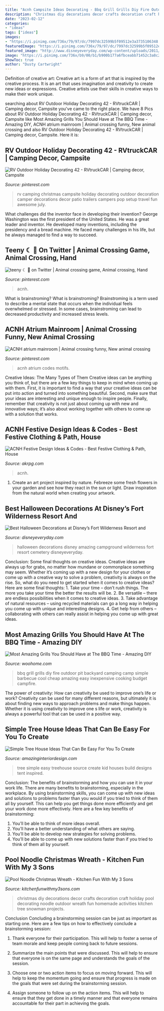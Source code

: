 ```yaml
---
title: "Acnh Campsite Ideas Decorating - Bbq Grill Grills Diy Fire Outdoor Pit Backyard Camping Camp Simple Barbecue Cool Cheap Amazing Easy Inexpensive Cooking Budget Campfire"
description: "Christmas diy decorations decor crafts decoration craft holiday pool decorating noodle outdoor wreath fun homemade activities kitchen tree snowman projects"
date: "2023-02-12"
categories:
- "ideas"
tags: ["ideas"]
images:
- "https://i.pinimg.com/736x/79/97/dc/7997dc32599b5f09512e3a3735106348.jpg"
featuredImage: "https://i.pinimg.com/736x/79/97/dc/7997dc32599b5f09512e3a3735106348.jpg"
featured_image: "http://www.disneyeveryday.com/wp-content/uploads/2011/10/IMG_4626.jpg"
image: "https://i.pinimg.com/736x/b9/00/b1/b900b177a6fbceabb71452c3a8c299ed.jpg"
ShowToc: true
author: "Dusty Cartwright"
---
```



Definition of creative art:
Creative art is a form of art that is inspired by the creative process. It is an art that uses imagination and creativity to create new ideas or expressions. Creative artists use their skills in creative ways to make their work unique.

	

		
searching about RV Outdoor Holiday Decorating 42 - RVtruckCAR | Camping decor, Campsite you've came to the right place. We have 8 Pics about RV Outdoor Holiday Decorating 42 - RVtruckCAR | Camping decor, Campsite like Most Amazing Grills You Should Have at The BBQ Time - Amazing DIY, ACNH atrium mainroom | Animal crossing funny, New animal crossing and also RV Outdoor Holiday Decorating 42 - RVtruckCAR | Camping decor, Campsite. Here it is:
		
    
## RV Outdoor Holiday Decorating 42 - RVtruckCAR | Camping Decor, Campsite

<img loading=lazy src="https://i.pinimg.com/736x/79/97/dc/7997dc32599b5f09512e3a3735106348.jpg" onerror="this.onerror=null;this.src='https://tse2.mm.bing.net/th?id=OIP.Q930WlHJxYXnMnqoLv40RgHaFj&amp;pid=15.1';" alt="RV Outdoor Holiday Decorating 42 - RVtruckCAR | Camping decor, Campsite">

_Source: pinterest.com_

>rv camping christmas campsite holiday decorating outdoor decoration camper decorations decor patio trailers campers pop setup travel fun awesome july. 

	

What challenges did the inventor face in developing their invention?
George Washington was the first president of the United States. He was a great leader and inventor. He developed many inventions, including the presidency and a bread machine. He faced many challenges in his life, but he always managed to find a way to succeed.

    
## Teeny ☾ 🌱 On Twitter | Animal Crossing Game, Animal Crossing, Hand

<img loading=lazy src="https://i.pinimg.com/736x/b9/00/b1/b900b177a6fbceabb71452c3a8c299ed.jpg" onerror="this.onerror=null;this.src='https://tse2.mm.bing.net/th?id=OIP._g-7Pzbc0w_TOcHij68-BAHaEK&amp;pid=15.1';" alt="teeny ☾ 🌱 on Twitter | Animal crossing game, Animal crossing, Hand">

_Source: pinterest.com_

>acnh. 

	

What is brainstroming?
What is brainstroming? Brainstroming is a term used to describe a mental state that occurs when the individual feels overwhelmed or stressed. In some cases, brainstroming can lead to decreased productivity and increased stress levels.

    
## ACNH Atrium Mainroom | Animal Crossing Funny, New Animal Crossing

<img loading=lazy src="https://i.pinimg.com/736x/cb/6e/e0/cb6ee06cd6d6a8d350e6296585c18f86.jpg" onerror="this.onerror=null;this.src='https://tse4.mm.bing.net/th?id=OIP.4zW-6t_OusSmDtIhSuboSgHaId&amp;pid=15.1';" alt="ACNH atrium mainroom | Animal crossing funny, New animal crossing">

_Source: pinterest.com_

>acnh atrium codes motifs. 

	

Creative Ideas: The Many Types of Them
Creative ideas can be anything you think of, but there are a few key things to keep in mind when coming up with them. First, it is important to find a way that your creative ideas can be put into action and turned into something beautiful. Second, make sure that your ideas are interesting and unique enough to inspire people. Finally, remember that creativity is not just about coming up with new and innovative ways; it’s also about working together with others to come up with a solution that works.

    
## ACNH Festive Design Ideas &amp; Codes - Best Festive Clothing &amp; Path, House

<img loading=lazy src="https://www.akrpg.com/upload/20201216/6374372809632307443760215.png" onerror="this.onerror=null;this.src='https://tse4.mm.bing.net/th?id=OIP.4pJNl8CwCqMs1zQD9pHKYQHaD5&amp;pid=15.1';" alt="ACNH Festive Design Ideas &amp; Codes - Best Festive Clothing &amp; Path, House">

_Source: akrpg.com_

>acnh. 

	

1. Create an art project inspired by nature. Febreeze some fresh flowers in your garden and see how they react in the sun or light. Draw inspiration from the natural world when creating your artwork.

    
## Best Halloween Decorations At Disney’s Fort Wilderness Resort And

<img loading=lazy src="http://www.disneyeveryday.com/wp-content/uploads/2011/10/IMG_4626.jpg" onerror="this.onerror=null;this.src='https://tse2.mm.bing.net/th?id=OIP.OxaFF7wS-n1zltpYJHdB1QHaJ4&amp;pid=15.1';" alt="Best Halloween Decorations at Disney’s Fort Wilderness Resort and">

_Source: disneyeveryday.com_

>halloween decorations disney amazing campground wilderness fort resort cemetery disneyeveryday. 

	

Conclusion: Some final thoughts on creative ideas.
Creative ideas are always up for grabs, no matter how mundane or commonplace something may seem. Whether it’s coming up with a new design for your clothes or come up with a creative way to solve a problem, creativity is always on the rise. So, what do you need to get started when it comes to creative ideas? Here are some final thoughts: 1. Take your time – don’t rush things. The more you take your time the better the results will be. 2. Be versatile – there are endless possibilities when it comes to creative ideas. 3. Take advantage of natural resources – using recycled materials can go a long way in helping you come up with unique and interesting designs. 4. Get help from others – collaborating with others can really assist in helping you come up with great ideas. 
    
## Most Amazing Grills You Should Have At The BBQ Time - Amazing DIY

<img loading=lazy src="http://www.woohome.com/wp-content/uploads/2016/01/bbq-grill-04.jpg" onerror="this.onerror=null;this.src='https://tse2.mm.bing.net/th?id=OIP.72WEGWxhGidSpEbxMRutogHaGV&amp;pid=15.1';" alt="Most Amazing Grills You Should Have at The BBQ Time - Amazing DIY">

_Source: woohome.com_

>bbq grill grills diy fire outdoor pit backyard camping camp simple barbecue cool cheap amazing easy inexpensive cooking budget campfire. 

	

The power of creativity: How can creativity be used to improve one’s life or work?
Creativity can be used for many different reasons, but ultimately it is about finding new ways to approach problems and make things happen. Whether it is using creativity to improve one s life or work, creativity is always a powerful tool that can be used in a positive way.

    
## Simple Tree House Ideas That Can Be Easy For You To Create

<img loading=lazy src="http://www.amazinginteriordesign.com/wp-content/uploads/2013/11/t3.jpg" onerror="this.onerror=null;this.src='https://tse4.mm.bing.net/th?id=OIP.L3WvfX6WTz-b4jqd7YEHsAHaLH&amp;pid=15.1';" alt="Simple Tree House Ideas That Can Be Easy For You To Create">

_Source: amazinginteriordesign.com_

>tree simple easy treehouse source create kid houses build designs tent inspired. 

	

Conclusion: The benefits of brainstorming and how you can use it in your work life.
There are many benefits to brainstorming, especially in the workplace. By using brainstorming skills, you can come up with new ideas and solutions to problems faster than you would if you tried to think of them all by yourself. This can help you get things done more efficiently and get your work done more effectively. Here are a few key benefits of brainstorming:
1. You’ll be able to think of more ideas overall.
2. You’ll have a better understanding of what others are saying.
3. You’ll be able to develop new strategies for solving problems.
4. You’ll be able to come up with new solutions faster than if you tried to think of them all by yourself.

    
## Pool Noodle Christmas Wreath - Kitchen Fun With My 3 Sons

<img loading=lazy src="http://kitchenfunwithmy3sons.com/wp-content/uploads/2016/11/the-best-diy-christmas-decorations-and-homemade-holiday-crafts-54-1-680x971.jpg" onerror="this.onerror=null;this.src='https://tse2.mm.bing.net/th?id=OIP.0LA75_frXB7lTAlBcYkNlQHaKk&amp;pid=15.1';" alt="Pool Noodle Christmas Wreath - Kitchen Fun With My 3 Sons">

_Source: kitchenfunwithmy3sons.com_

>christmas diy decorations decor crafts decoration craft holiday pool decorating noodle outdoor wreath fun homemade activities kitchen tree snowman projects. 

	

Conclusion
Concluding a brainstorming session can be just as important as starting one. Here are a few tips on how to effectively conclude a brainstorming session:
1. Thank everyone for their participation. This will help to foster a sense of team morale and keep people coming back to future sessions.

2. Summarize the main points that were discussed. This will help to ensure that everyone is on the same page and understands the goals of the session.

3. Choose one or two action items to focus on moving forward. This will help to keep the momentum going and ensure that progress is made on the goals that were set during the brainstorming session.

4. Assign someone to follow up on the action items. This will help to ensure that they get done in a timely manner and that everyone remains accountable for their part in achieving the goals.

